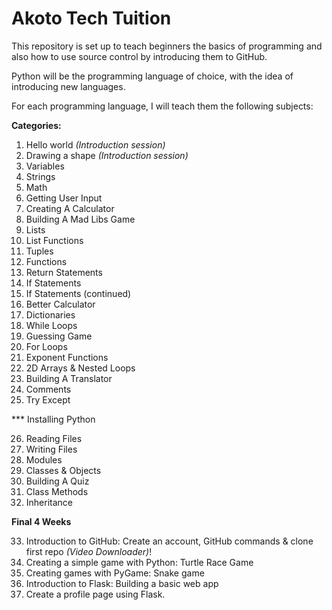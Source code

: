 # Akoto Tech Tuition

This repository is set up to teach beginners the basics of programming and also how to use source control by introducing them to GitHub.

Python will be the programming language of choice, with the idea of introducing new languages.

For each programming language, I will teach them the following subjects:

**Categories:**
1. Hello world *(Introduction session)*
2. Drawing a shape *(Introduction session)*
3.  Variables
4.  Strings
5.  Math
6.  Getting User Input
7.  Creating A Calculator
8.  Building A Mad Libs Game
9.  Lists
10. List Functions
11. Tuples
12. Functions
13. Return Statements
14. If Statements
15. If Statements (continued)
16. Better Calculator
17. Dictionaries
18. While Loops
19. Guessing Game
20. For Loops
21. Exponent Functions
22. 2D Arrays & Nested Loops
23. Building A Translator
24. Comments
25. Try Except

*** Installing Python

26. Reading Files
27. Writing Files
28. Modules
29. Classes & Objects
30. Building A Quiz
31. Class Methods
32. Inheritance

**Final 4 Weeks**

33. Introduction to GitHub: Create an account, GitHub commands & clone first repo *(Video Downloader)*!
34. Creating a simple game with Python: Turtle Race Game
35. Creating games with PyGame: Snake game
36. Introduction to Flask: Building a basic web app
37. Create a profile page using Flask.